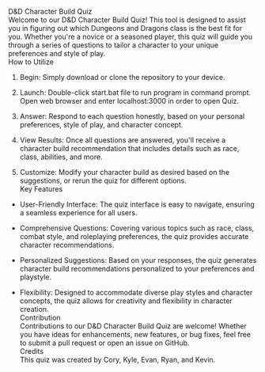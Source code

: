D&D Character Build Quiz  
Welcome to our D&D Character Build Quiz! This tool is designed to assist
you in figuring out which Dungeons and Dragons class is the best fit for
you. Whether you're a novice or a seasoned player, this quiz will guide
you through a series of questions to tailor a character to your unique
preferences and style of play.  
How to Utilize

1.  Begin: Simply download or clone the repository to your device.

2.  Launch: Double-click start.bat file to run program in command
    prompt. Open web browser and enter localhost:3000 in order to open
    Quiz.

3.  Answer: Respond to each question honestly, based on your personal
    preferences, style of play, and character concept.

4.  View Results: Once all questions are answered, you'll receive a
    character build recommendation that includes details such as race,
    class, abilities, and more.

5.  Customize: Modify your character build as desired based on the
    suggestions, or rerun the quiz for different options.  
    Key Features

- User-Friendly Interface: The quiz interface is easy to navigate,
  ensuring a seamless experience for all users.

- Comprehensive Questions: Covering various topics such as race, class,
  combat style, and roleplaying preferences, the quiz provides accurate
  character recommendations.

- Personalized Suggestions: Based on your responses, the quiz generates
  character build recommendations personalized to your preferences and
  playstyle.

- Flexibility: Designed to accommodate diverse play styles and character
  concepts, the quiz allows for creativity and flexibility in character
  creation.  
  Contribution  
  Contributions to our D&D Character Build Quiz are welcome! Whether you
  have ideas for enhancements, new features, or bug fixes, feel free to
  submit a pull request or open an issue on GitHub.  
  Credits  
  This quiz was created by Cory, Kyle, Evan, Ryan, and Kevin.
